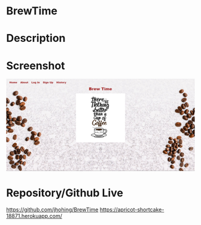 # BrewTime

# Description

# Screenshot 
![](public/assets/brew.PNG)
 
# Repository/Github Live
https://github.com/jhohing/BrewTime
https://apricot-shortcake-18871.herokuapp.com/
